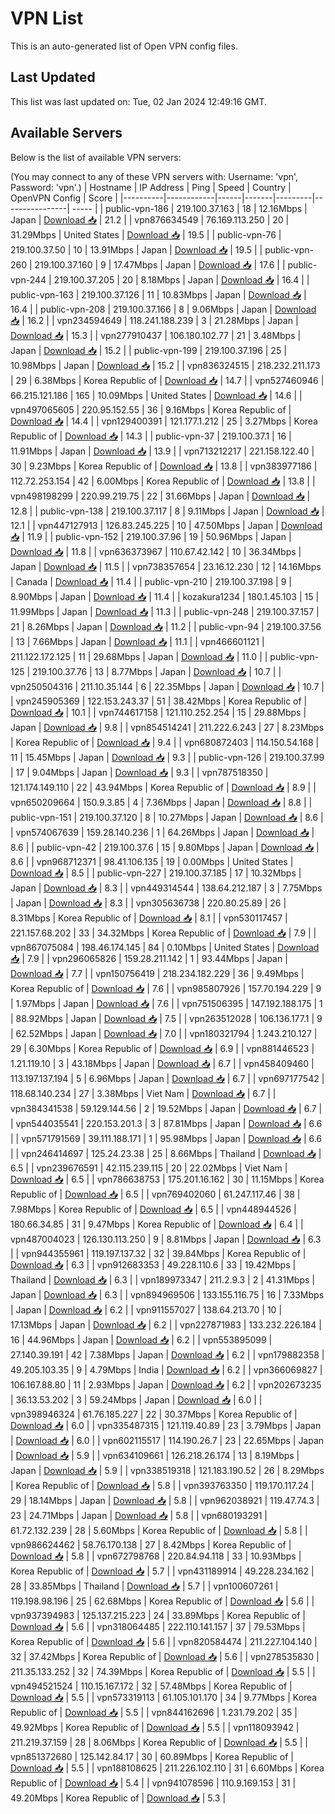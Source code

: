 # VPN List

This is an auto-generated list of Open VPN config files.

## Last Updated

This list was last updated on: Tue, 02 Jan 2024 12:49:16 GMT.

## Available Servers

Below is the list of available VPN servers:

(You may connect to any of these VPN servers with: Username: 'vpn', Password: 'vpn'.)
| Hostname | IP Address | Ping | Speed | Country | OpenVPN Config | Score |
|----------|------------|------|-------|---------|----------------| ----- |
| public-vpn-186 | 219.100.37.163 | 18 | 12.16Mbps | Japan | [Download 📥](./configs/server_0_JP.ovpn) | 21.2 |
| vpn876634549 | 76.169.113.250 | 20 | 31.29Mbps | United States | [Download 📥](./configs/server_1_US.ovpn) | 19.5 |
| public-vpn-76 | 219.100.37.50 | 10 | 13.91Mbps | Japan | [Download 📥](./configs/server_2_JP.ovpn) | 19.5 |
| public-vpn-260 | 219.100.37.160 | 9 | 17.47Mbps | Japan | [Download 📥](./configs/server_3_JP.ovpn) | 17.6 |
| public-vpn-244 | 219.100.37.205 | 20 | 8.18Mbps | Japan | [Download 📥](./configs/server_4_JP.ovpn) | 16.4 |
| public-vpn-163 | 219.100.37.126 | 11 | 10.83Mbps | Japan | [Download 📥](./configs/server_5_JP.ovpn) | 16.4 |
| public-vpn-208 | 219.100.37.166 | 8 | 9.06Mbps | Japan | [Download 📥](./configs/server_6_JP.ovpn) | 16.2 |
| vpn234594649 | 118.241.188.239 | 3 | 21.28Mbps | Japan | [Download 📥](./configs/server_7_JP.ovpn) | 15.3 |
| vpn277910437 | 106.180.102.77 | 21 | 3.48Mbps | Japan | [Download 📥](./configs/server_8_JP.ovpn) | 15.2 |
| public-vpn-199 | 219.100.37.196 | 25 | 10.98Mbps | Japan | [Download 📥](./configs/server_9_JP.ovpn) | 15.2 |
| vpn836324515 | 218.232.211.173 | 29 | 6.38Mbps | Korea Republic of | [Download 📥](./configs/server_10_KR.ovpn) | 14.7 |
| vpn527460946 | 66.215.121.186 | 165 | 10.09Mbps | United States | [Download 📥](./configs/server_11_US.ovpn) | 14.6 |
| vpn497065605 | 220.95.152.55 | 36 | 9.16Mbps | Korea Republic of | [Download 📥](./configs/server_12_KR.ovpn) | 14.4 |
| vpn129400391 | 121.177.1.212 | 25 | 3.27Mbps | Korea Republic of | [Download 📥](./configs/server_13_KR.ovpn) | 14.3 |
| public-vpn-37 | 219.100.37.1 | 16 | 11.91Mbps | Japan | [Download 📥](./configs/server_14_JP.ovpn) | 13.9 |
| vpn713212217 | 221.158.122.40 | 30 | 9.23Mbps | Korea Republic of | [Download 📥](./configs/server_15_KR.ovpn) | 13.8 |
| vpn383977186 | 112.72.253.154 | 42 | 6.00Mbps | Korea Republic of | [Download 📥](./configs/server_16_KR.ovpn) | 13.8 |
| vpn498198299 | 220.99.219.75 | 22 | 31.66Mbps | Japan | [Download 📥](./configs/server_17_JP.ovpn) | 12.8 |
| public-vpn-138 | 219.100.37.117 | 8 | 9.11Mbps | Japan | [Download 📥](./configs/server_18_JP.ovpn) | 12.1 |
| vpn447127913 | 126.83.245.225 | 10 | 47.50Mbps | Japan | [Download 📥](./configs/server_19_JP.ovpn) | 11.9 |
| public-vpn-152 | 219.100.37.96 | 19 | 50.96Mbps | Japan | [Download 📥](./configs/server_20_JP.ovpn) | 11.8 |
| vpn636373967 | 110.67.42.142 | 10 | 36.34Mbps | Japan | [Download 📥](./configs/server_21_JP.ovpn) | 11.5 |
| vpn738357654 | 23.16.12.230 | 12 | 14.16Mbps | Canada | [Download 📥](./configs/server_22_CA.ovpn) | 11.4 |
| public-vpn-210 | 219.100.37.198 | 9 | 8.90Mbps | Japan | [Download 📥](./configs/server_23_JP.ovpn) | 11.4 |
| kozakura1234 | 180.1.45.103 | 15 | 11.99Mbps | Japan | [Download 📥](./configs/server_24_JP.ovpn) | 11.3 |
| public-vpn-248 | 219.100.37.157 | 21 | 8.26Mbps | Japan | [Download 📥](./configs/server_25_JP.ovpn) | 11.2 |
| public-vpn-94 | 219.100.37.56 | 13 | 7.66Mbps | Japan | [Download 📥](./configs/server_26_JP.ovpn) | 11.1 |
| vpn466601121 | 211.122.172.125 | 11 | 29.68Mbps | Japan | [Download 📥](./configs/server_27_JP.ovpn) | 11.0 |
| public-vpn-125 | 219.100.37.76 | 13 | 8.77Mbps | Japan | [Download 📥](./configs/server_28_JP.ovpn) | 10.7 |
| vpn250504316 | 211.10.35.144 | 6 | 22.35Mbps | Japan | [Download 📥](./configs/server_29_JP.ovpn) | 10.7 |
| vpn245905369 | 122.153.243.37 | 51 | 38.42Mbps | Korea Republic of | [Download 📥](./configs/server_30_KR.ovpn) | 10.1 |
| vpn744617158 | 121.110.252.254 | 15 | 29.88Mbps | Japan | [Download 📥](./configs/server_31_JP.ovpn) | 9.8 |
| vpn854514241 | 211.222.6.243 | 27 | 8.23Mbps | Korea Republic of | [Download 📥](./configs/server_32_KR.ovpn) | 9.4 |
| vpn680872403 | 114.150.54.168 | 11 | 15.45Mbps | Japan | [Download 📥](./configs/server_33_JP.ovpn) | 9.3 |
| public-vpn-126 | 219.100.37.99 | 17 | 9.04Mbps | Japan | [Download 📥](./configs/server_34_JP.ovpn) | 9.3 |
| vpn787518350 | 121.174.149.110 | 22 | 43.94Mbps | Korea Republic of | [Download 📥](./configs/server_35_KR.ovpn) | 8.9 |
| vpn650209664 | 150.9.3.85 | 4 | 7.36Mbps | Japan | [Download 📥](./configs/server_36_JP.ovpn) | 8.8 |
| public-vpn-151 | 219.100.37.120 | 8 | 10.27Mbps | Japan | [Download 📥](./configs/server_37_JP.ovpn) | 8.6 |
| vpn574067639 | 159.28.140.236 | 1 | 64.26Mbps | Japan | [Download 📥](./configs/server_38_JP.ovpn) | 8.6 |
| public-vpn-42 | 219.100.37.6 | 15 | 9.80Mbps | Japan | [Download 📥](./configs/server_39_JP.ovpn) | 8.6 |
| vpn968712371 | 98.41.106.135 | 19 | 0.00Mbps | United States | [Download 📥](./configs/server_40_US.ovpn) | 8.5 |
| public-vpn-227 | 219.100.37.185 | 17 | 10.32Mbps | Japan | [Download 📥](./configs/server_41_JP.ovpn) | 8.3 |
| vpn449314544 | 138.64.212.187 | 3 | 7.75Mbps | Japan | [Download 📥](./configs/server_42_JP.ovpn) | 8.3 |
| vpn305636738 | 220.80.25.89 | 26 | 8.31Mbps | Korea Republic of | [Download 📥](./configs/server_43_KR.ovpn) | 8.1 |
| vpn530117457 | 221.157.68.202 | 33 | 34.32Mbps | Korea Republic of | [Download 📥](./configs/server_44_KR.ovpn) | 7.9 |
| vpn867075084 | 198.46.174.145 | 84 | 0.10Mbps | United States | [Download 📥](./configs/server_45_US.ovpn) | 7.9 |
| vpn296065826 | 159.28.211.142 | 1 | 93.44Mbps | Japan | [Download 📥](./configs/server_46_JP.ovpn) | 7.7 |
| vpn150756419 | 218.234.182.229 | 36 | 9.49Mbps | Korea Republic of | [Download 📥](./configs/server_47_KR.ovpn) | 7.6 |
| vpn985807926 | 157.70.194.229 | 9 | 1.97Mbps | Japan | [Download 📥](./configs/server_48_JP.ovpn) | 7.6 |
| vpn751506395 | 147.192.188.175 | 1 | 88.92Mbps | Japan | [Download 📥](./configs/server_49_JP.ovpn) | 7.5 |
| vpn263512028 | 106.136.177.1 | 9 | 62.52Mbps | Japan | [Download 📥](./configs/server_50_JP.ovpn) | 7.0 |
| vpn180321794 | 1.243.210.127 | 29 | 6.30Mbps | Korea Republic of | [Download 📥](./configs/server_51_KR.ovpn) | 6.9 |
| vpn881446523 | 1.21.119.10 | 3 | 43.18Mbps | Japan | [Download 📥](./configs/server_52_JP.ovpn) | 6.7 |
| vpn458409460 | 113.197.137.194 | 5 | 6.96Mbps | Japan | [Download 📥](./configs/server_53_JP.ovpn) | 6.7 |
| vpn697177542 | 118.68.140.234 | 27 | 3.38Mbps | Viet Nam | [Download 📥](./configs/server_54_VN.ovpn) | 6.7 |
| vpn384341538 | 59.129.144.56 | 2 | 19.52Mbps | Japan | [Download 📥](./configs/server_55_JP.ovpn) | 6.7 |
| vpn544035541 | 220.153.201.3 | 3 | 87.81Mbps | Japan | [Download 📥](./configs/server_56_JP.ovpn) | 6.6 |
| vpn571791569 | 39.111.188.171 | 1 | 95.98Mbps | Japan | [Download 📥](./configs/server_57_JP.ovpn) | 6.6 |
| vpn246414697 | 125.24.23.38 | 25 | 8.66Mbps | Thailand | [Download 📥](./configs/server_58_TH.ovpn) | 6.5 |
| vpn239676591 | 42.115.239.115 | 20 | 22.02Mbps | Viet Nam | [Download 📥](./configs/server_59_VN.ovpn) | 6.5 |
| vpn786638753 | 175.201.16.162 | 30 | 11.15Mbps | Korea Republic of | [Download 📥](./configs/server_60_KR.ovpn) | 6.5 |
| vpn769402060 | 61.247.117.46 | 38 | 7.98Mbps | Korea Republic of | [Download 📥](./configs/server_61_KR.ovpn) | 6.5 |
| vpn448944526 | 180.66.34.85 | 31 | 9.47Mbps | Korea Republic of | [Download 📥](./configs/server_62_KR.ovpn) | 6.4 |
| vpn487004023 | 126.130.113.250 | 9 | 8.81Mbps | Japan | [Download 📥](./configs/server_63_JP.ovpn) | 6.3 |
| vpn944355961 | 119.197.137.32 | 32 | 39.84Mbps | Korea Republic of | [Download 📥](./configs/server_64_KR.ovpn) | 6.3 |
| vpn912683353 | 49.228.110.6 | 33 | 19.42Mbps | Thailand | [Download 📥](./configs/server_65_TH.ovpn) | 6.3 |
| vpn189973347 | 211.2.9.3 | 2 | 41.31Mbps | Japan | [Download 📥](./configs/server_66_JP.ovpn) | 6.3 |
| vpn894969506 | 133.155.116.75 | 16 | 7.33Mbps | Japan | [Download 📥](./configs/server_67_JP.ovpn) | 6.2 |
| vpn911557027 | 138.64.213.70 | 10 | 17.13Mbps | Japan | [Download 📥](./configs/server_68_JP.ovpn) | 6.2 |
| vpn227871983 | 133.232.226.184 | 16 | 44.96Mbps | Japan | [Download 📥](./configs/server_69_JP.ovpn) | 6.2 |
| vpn553895099 | 27.140.39.191 | 42 | 7.38Mbps | Japan | [Download 📥](./configs/server_70_JP.ovpn) | 6.2 |
| vpn179882358 | 49.205.103.35 | 9 | 4.79Mbps | India | [Download 📥](./configs/server_71_IN.ovpn) | 6.2 |
| vpn366069827 | 106.167.88.80 | 11 | 2.93Mbps | Japan | [Download 📥](./configs/server_72_JP.ovpn) | 6.2 |
| vpn202673235 | 36.13.53.202 | 3 | 59.24Mbps | Japan | [Download 📥](./configs/server_73_JP.ovpn) | 6.0 |
| vpn398946324 | 61.76.185.227 | 22 | 30.37Mbps | Korea Republic of | [Download 📥](./configs/server_74_KR.ovpn) | 6.0 |
| vpn335487315 | 121.119.40.89 | 23 | 3.79Mbps | Japan | [Download 📥](./configs/server_75_JP.ovpn) | 6.0 |
| vpn602115517 | 114.190.26.7 | 23 | 22.65Mbps | Japan | [Download 📥](./configs/server_76_JP.ovpn) | 5.9 |
| vpn634109661 | 126.218.26.174 | 13 | 8.19Mbps | Japan | [Download 📥](./configs/server_77_JP.ovpn) | 5.9 |
| vpn338519318 | 121.183.190.52 | 26 | 8.29Mbps | Korea Republic of | [Download 📥](./configs/server_78_KR.ovpn) | 5.8 |
| vpn393763350 | 119.170.117.24 | 29 | 18.14Mbps | Japan | [Download 📥](./configs/server_79_JP.ovpn) | 5.8 |
| vpn962038921 | 119.47.74.3 | 23 | 24.71Mbps | Japan | [Download 📥](./configs/server_80_JP.ovpn) | 5.8 |
| vpn680193291 | 61.72.132.239 | 28 | 5.60Mbps | Korea Republic of | [Download 📥](./configs/server_81_KR.ovpn) | 5.8 |
| vpn986624462 | 58.76.170.138 | 27 | 8.42Mbps | Korea Republic of | [Download 📥](./configs/server_82_KR.ovpn) | 5.8 |
| vpn672798768 | 220.84.94.118 | 33 | 10.93Mbps | Korea Republic of | [Download 📥](./configs/server_83_KR.ovpn) | 5.7 |
| vpn431189914 | 49.228.234.162 | 28 | 33.85Mbps | Thailand | [Download 📥](./configs/server_84_TH.ovpn) | 5.7 |
| vpn100607261 | 119.198.98.196 | 25 | 62.68Mbps | Korea Republic of | [Download 📥](./configs/server_85_KR.ovpn) | 5.6 |
| vpn937394983 | 125.137.215.223 | 24 | 33.89Mbps | Korea Republic of | [Download 📥](./configs/server_86_KR.ovpn) | 5.6 |
| vpn318064485 | 222.110.141.157 | 37 | 79.53Mbps | Korea Republic of | [Download 📥](./configs/server_87_KR.ovpn) | 5.6 |
| vpn820584474 | 211.227.104.140 | 32 | 37.42Mbps | Korea Republic of | [Download 📥](./configs/server_88_KR.ovpn) | 5.6 |
| vpn278535830 | 211.35.133.252 | 32 | 74.39Mbps | Korea Republic of | [Download 📥](./configs/server_89_KR.ovpn) | 5.5 |
| vpn494521524 | 110.15.167.172 | 32 | 57.48Mbps | Korea Republic of | [Download 📥](./configs/server_90_KR.ovpn) | 5.5 |
| vpn573319113 | 61.105.101.170 | 34 | 9.77Mbps | Korea Republic of | [Download 📥](./configs/server_91_KR.ovpn) | 5.5 |
| vpn844162696 | 1.231.79.202 | 35 | 49.92Mbps | Korea Republic of | [Download 📥](./configs/server_92_KR.ovpn) | 5.5 |
| vpn118093942 | 211.219.37.159 | 28 | 8.06Mbps | Korea Republic of | [Download 📥](./configs/server_93_KR.ovpn) | 5.5 |
| vpn851372680 | 125.142.84.17 | 30 | 60.89Mbps | Korea Republic of | [Download 📥](./configs/server_94_KR.ovpn) | 5.5 |
| vpn188108625 | 211.226.102.110 | 31 | 6.60Mbps | Korea Republic of | [Download 📥](./configs/server_95_KR.ovpn) | 5.4 |
| vpn941078596 | 110.9.169.153 | 31 | 49.20Mbps | Korea Republic of | [Download 📥](./configs/server_96_KR.ovpn) | 5.3 |
